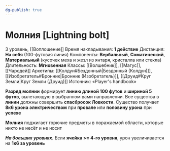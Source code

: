 ```yaml
---
dg-publish: true
---
```

# Молния [Lightning bolt]
3 уровень, [[Воплощение]]
Время накладывания: **1 действие**
Дистанция: **На себя** (100-футовая линия)
Компоненты: **Вербальный**, **Соматический**, **Материальный** (кусочек меха и жезл из янтаря, кристалла или стекла)
Длительность: **Мгновенная**
Классы: [[Волшебник]], [[Магус]], [[Чародей]]
Архетипы: [[Колдун#Бездонный|Бездонный (Колдун)]], [[Изобретатель#Бронник|Бронник (Изобретатель)]], [[Друид#Круг Земли|Круг Земли (Друид)]]
Источник: «Player's handbook»

**Разряд молнии** формирует **линию длиной 100 футов** и **шириной 5 футов**, вылетающую в выбранном вами направлении. Все существа в **линии** должны совершить **спасбросок Ловкости**. Существо получает **8к6 урона электричеством** при **провале** или **половину урона** при **успехе**

**Молния** поджигает горючие предметы в поражаемой области, которые никто не несёт и не носит

**_На больших уровнях._** Если **ячейка >= 4-го уровня**, урон увеличивается на **1к6 за уровень**
